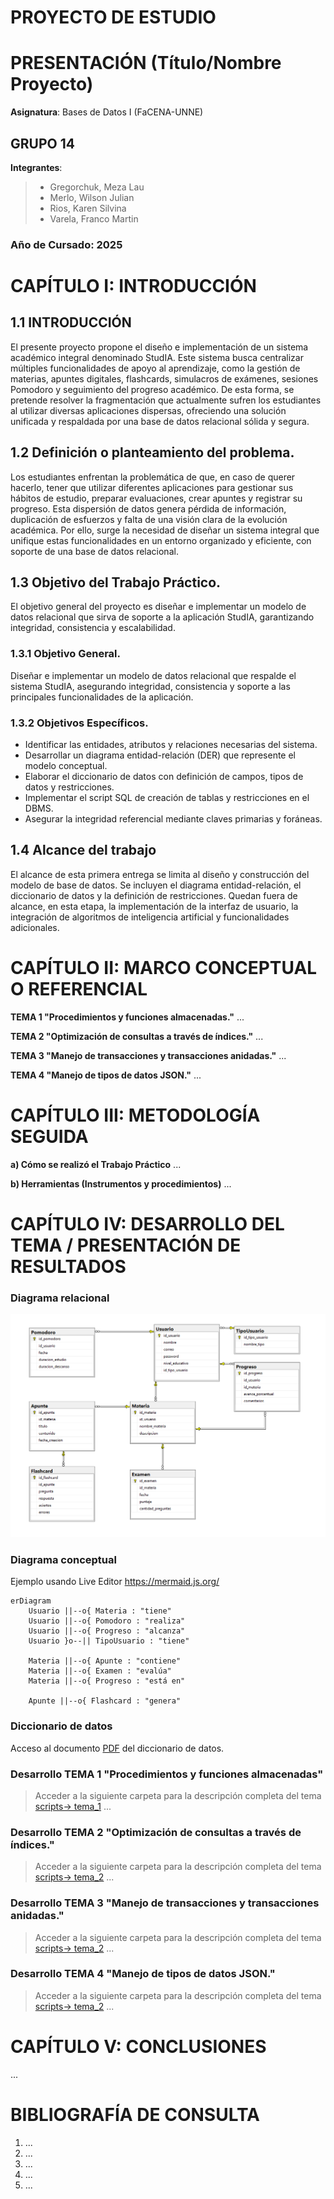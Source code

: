 # PROYECTO DE ESTUDIO

# PRESENTACIÓN (Título/Nombre Proyecto)

**Asignatura**: Bases de Datos I (FaCENA-UNNE)

## GRUPO 14

**Integrantes**:
> - Gregorchuk, Meza Lau
> - Merlo, Wilson Julian
> - Rios, Karen Silvina
> - Varela, Franco Martin


### Año de Cursado: 2025

# CAPÍTULO I: INTRODUCCIÓN

## 1.1 INTRODUCCIÓN

El presente proyecto propone el diseño e implementación de un sistema académico integral denominado StudIA. Este sistema busca centralizar múltiples funcionalidades de apoyo al aprendizaje, como la gestión de materias, apuntes digitales, flashcards, simulacros de exámenes, sesiones Pomodoro y seguimiento del progreso académico. De esta forma, se pretende resolver la fragmentación que actualmente sufren los estudiantes al utilizar diversas aplicaciones dispersas, ofreciendo una solución unificada y respaldada por una base de datos relacional sólida y segura.

## 1.2 Definición o planteamiento del problema.

Los estudiantes enfrentan la problemática de que, en caso de querer hacerlo, tener que utilizar diferentes aplicaciones para gestionar sus hábitos de estudio, preparar evaluaciones, crear apuntes y registrar su progreso. Esta dispersión de datos genera pérdida de información, duplicación de esfuerzos y falta de una visión clara de la evolución académica. Por ello, surge la necesidad de diseñar un sistema integral que unifique estas funcionalidades en un entorno organizado y eficiente, con soporte de una base de datos relacional.

## 1.3 Objetivo del Trabajo Práctico.

El objetivo general del proyecto es diseñar e implementar un modelo de datos relacional que sirva de soporte a la aplicación StudIA, garantizando integridad, consistencia y escalabilidad.

### 1.3.1 Objetivo General.

Diseñar e implementar un modelo de datos relacional que respalde el sistema StudIA, asegurando integridad, consistencia y soporte a las principales funcionalidades de la aplicación.

### 1.3.2 Objetivos Específicos.

- Identificar las entidades, atributos y relaciones necesarias del sistema.
- Desarrollar un diagrama entidad-relación (DER) que represente el modelo conceptual.
- Elaborar el diccionario de datos con definición de campos, tipos de datos y restricciones.
- Implementar el script SQL de creación de tablas y restricciones en el DBMS.
- Asegurar la integridad referencial mediante claves primarias y foráneas.

## 1.4 Alcance del trabajo

El alcance de esta primera entrega se limita al diseño y construcción del modelo de base de datos. Se incluyen el diagrama entidad-relación, el diccionario de datos y la definición de restricciones. Quedan fuera de alcance, en esta etapa, la implementación de la interfaz de usuario, la integración de algoritmos de inteligencia artificial y funcionalidades adicionales.

# CAPÍTULO II: MARCO CONCEPTUAL O REFERENCIAL

**TEMA 1 "Procedimientos y funciones almacenadas."** 
...

**TEMA 2 "Optimización de consultas a través de índices."** 
...

**TEMA 3 "Manejo de transacciones y transacciones anidadas."** 
...

**TEMA 4 "Manejo de tipos de datos JSON."** 
...

# CAPÍTULO III: METODOLOGÍA SEGUIDA 

 **a) Cómo se realizó el Trabajo Práctico**
...

 **b) Herramientas (Instrumentos y procedimientos)**
...


# CAPÍTULO IV: DESARROLLO DEL TEMA / PRESENTACIÓN DE RESULTADOS 
### Diagrama relacional
![Diagrama_relacional](doc/image_relational.png)

### Diagrama conceptual 
Ejemplo usando Live Editor https://mermaid.js.org/
```mermaid
erDiagram
    Usuario ||--o{ Materia : "tiene"
    Usuario ||--o{ Pomodoro : "realiza"
    Usuario ||--o{ Progreso : "alcanza"
    Usuario }o--|| TipoUsuario : "tiene"

    Materia ||--o{ Apunte : "contiene"
    Materia ||--o{ Examen : "evalúa"
    Materia ||--o{ Progreso : "está en"

    Apunte ||--o{ Flashcard : "genera"

```

### Diccionario de datos

Acceso al documento [PDF](doc/diccionario_datos.pdf) del diccionario de datos. 

### Desarrollo TEMA 1 "Procedimientos y funciones almacenadas"

> Acceder a la siguiente carpeta para la descripción completa del tema [scripts-> tema_1](script/tema01_nombre_tema)
...

### Desarrollo TEMA 2 "Optimización de consultas a través de índices."
> Acceder a la siguiente carpeta para la descripción completa del tema [scripts-> tema_2](script/tema02_nombre_tema)
> ...

### Desarrollo TEMA 3 "Manejo de transacciones y transacciones anidadas."
> Acceder a la siguiente carpeta para la descripción completa del tema [scripts-> tema_2](script/tema03_nombre_tema)
> ...

### Desarrollo TEMA 4 "Manejo de tipos de datos JSON."
> Acceder a la siguiente carpeta para la descripción completa del tema [scripts-> tema_2](script/tema04_nombre_tema)
...

# CAPÍTULO V: CONCLUSIONES
...


# BIBLIOGRAFÍA DE CONSULTA
 1. ...
 2. ...
 3. ...
 4. ...
 5. ...


